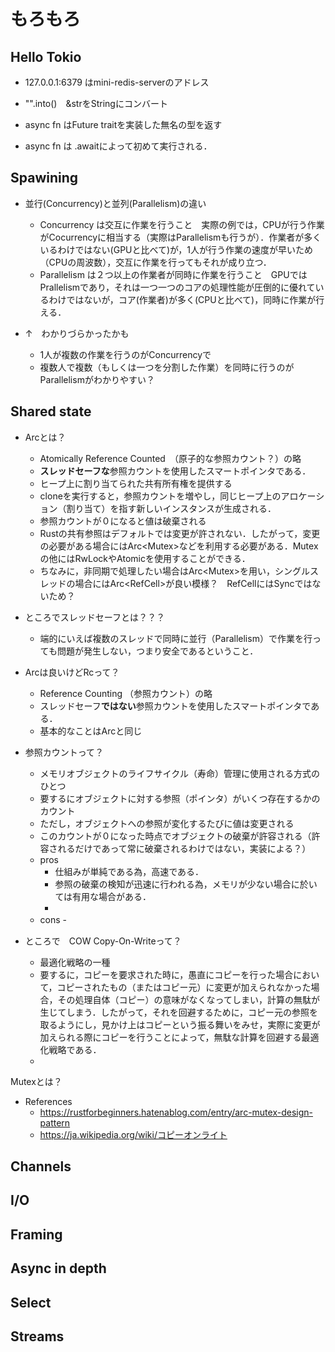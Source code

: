 # もろもろ




## Hello Tokio

- 127.0.0.1:6379 はmini-redis-serverのアドレス
- "".into()　&strをStringにコンバート

- async fn はFuture traitを実装した無名の型を返す
- async fn は .awaitによって初めて実行される．

## Spawining

- 並行(Concurrency)と並列(Parallelism)の違い
    - Concurrency は交互に作業を行うこと　実際の例では，CPUが行う作業がCocurrencyに相当する（実際はParallelismも行うが）．作業者が多くいるわけではない(GPUと比べて)が，1人が行う作業の速度が早いため（CPUの周波数），交互に作業を行ってもそれが成り立つ．
    - Parallelism は２つ以上の作業者が同時に作業を行うこと　GPUではPrallelismであり，それは一つ一つのコアの処理性能が圧倒的に優れているわけではないが，コア(作業者)が多く(CPUと比べて)，同時に作業が行える．

- ↑　わかりづらかったかも
    - 1人が複数の作業を行うのがConcurrencyで
    - 複数人で複数（もしくは一つを分割した作業）を同時に行うのがParallelismがわかりやすい？




## Shared state



- Arcとは？
    - Atomically Reference Counted　（原子的な参照カウント？）の略
    - **スレッドセーフな**参照カウントを使用したスマートポインタである．
    - ヒープ上に割り当てられた共有所有権を提供する
    - cloneを実行すると，参照カウントを増やし，同じヒープ上のアロケーション（割り当て）を指す新しいインスタンスが生成される．
    - 参照カウントが０になると値は破棄される
    - Rustの共有参照はデフォルトでは変更が許されない．したがって，変更の必要がある場合にはArc<Mutex<T>>などを利用する必要がある．Mutexの他にはRwLockやAtomicを使用することができる．
    - ちなみに，非同期で処理したい場合はArc<Mutex<T>>を用い，シングルスレッドの場合にはArc<RefCell<T>>が良い模様？　RefCellにはSyncではないため？



- ところでスレッドセーフとは？？？
    - 端的にいえば複数のスレッドで同時に並行（Parallelism）で作業を行っても問題が発生しない，つまり安全であるということ．



- Arcは良いけどRcって？
    - Reference Counting （参照カウント）の略
    - スレッドセーフ**ではない**参照カウントを使用したスマートポインタである．
    - 基本的なことはArcと同じ




- 参照カウントって？
    - メモリオブジェクトのライフサイクル（寿命）管理に使用される方式のひとつ
    - 要するにオブジェクトに対する参照（ポインタ）がいくつ存在するかのカウント
    - ただし，オブジェクトへの参照が変化するたびに値は変更される
    - このカウントが０になった時点でオブジェクトの破棄が許容される（許容されるだけであって常に破棄されるわけではない，実装による？）
    - pros
        - 仕組みが単純である為，高速である．
        - 参照の破棄の検知が迅速に行われる為，メモリが少ない場合に於いては有用な場合がある．
        - 
    - cons
        -　




- ところで　COW Copy-On-Writeって？
    - 最適化戦略の一種
    - 要するに，コピーを要求された時に，愚直にコピーを行った場合において，コピーされたもの（またはコピー元）に変更が加えられなかった場合，その処理自体（コピー）の意味がなくなってしまい，計算の無駄が生じてしまう．したがって，それを回避するために，コピー元の参照を取るようにし，見かけ上はコピーという振る舞いをみせ，実際に変更が加えられる際にコピーを行うことによって，無駄な計算を回避する最適化戦略である．
    - 

Mutexとは？






- References
    - https://rustforbeginners.hatenablog.com/entry/arc-mutex-design-pattern
    - https://ja.wikipedia.org/wiki/コピーオンライト
## Channels


## I/O

## Framing


## Async in depth

## Select


## Streams
